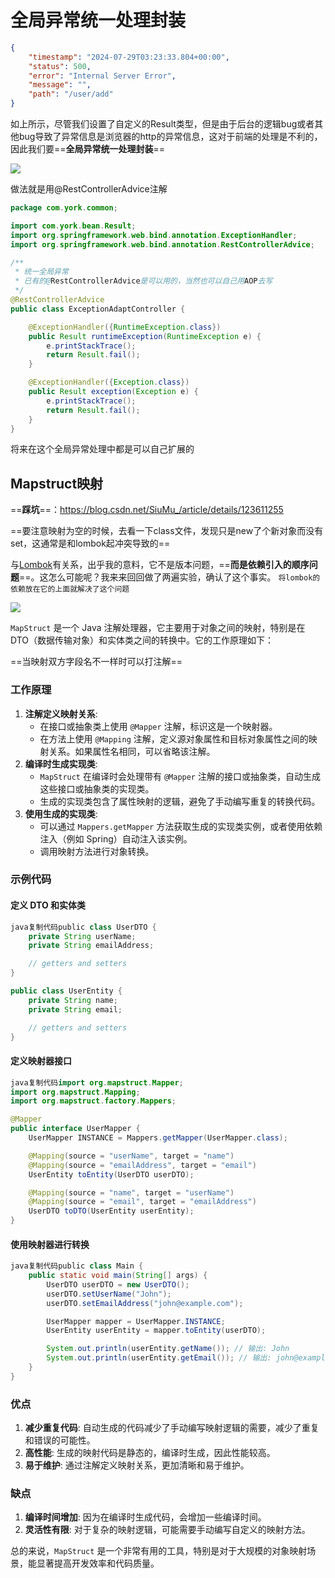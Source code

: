 # 全局异常统一处理封装

```json
{
	"timestamp": "2024-07-29T03:23:33.804+00:00",
	"status": 500,
	"error": "Internal Server Error",
	"message": "",
	"path": "/user/add"
}
```

如上所示，尽管我们设置了自定义的Result类型，但是由于后台的逻辑bug或者其他bug导致了异常信息是浏览器的http的异常信息，这对于前端的处理是不利的，因此我们要==**全局异常统一处理封装**==

![](./../%E9%B8%A1%E7%BF%85Club%E9%A1%B9%E7%9B%AE/1%E4%B8%80%E6%9C%9F/%E7%9F%A5%E8%AF%86/%E5%85%A8%E5%B1%80%E5%BC%82%E5%B8%B8%E5%A4%84%E7%90%86.jpg)

做法就是用@RestControllerAdvice注解

```java
package com.york.common;

import com.york.bean.Result;
import org.springframework.web.bind.annotation.ExceptionHandler;
import org.springframework.web.bind.annotation.RestControllerAdvice;

/**
 * 统一全局异常
 * 已有的@RestControllerAdvice是可以用的，当然也可以自己用AOP去写
 */
@RestControllerAdvice
public class ExceptionAdaptController {

    @ExceptionHandler({RuntimeException.class})
    public Result runtimeException(RuntimeException e) {
        e.printStackTrace();
        return Result.fail();
    }

    @ExceptionHandler({Exception.class})
    public Result exception(Exception e) {
        e.printStackTrace();
        return Result.fail();
    }
}

```

将来在这个全局异常处理中都是可以自己扩展的

## Mapstruct映射

==**踩坑**==：https://blog.csdn.net/SiuMu_/article/details/123611255

==要注意映射为空的时候，去看一下class文件，发现只是new了个新对象而没有set，这通常是和lombok起冲突导致的==

 与[Lombok](https://so.csdn.net/so/search?q=Lombok&spm=1001.2101.3001.7020)有关系，出乎我的意料，它不是版本问题，==**而是依赖引入的顺序问题**==。这怎么可能呢？我来来回回做了两遍实验，确认了这个事实。
`将lombok的依赖放在它的上面就解决了这个问题`

![](./../%E9%B8%A1%E7%BF%85Club%E9%A1%B9%E7%9B%AE/1%E4%B8%80%E6%9C%9F/%E7%9F%A5%E8%AF%86/%E8%A7%A3%E5%86%B3mapstruct%E5%92%8Clombok%E7%9A%84%E5%86%B2%E7%AA%81%E9%97%AE%E9%A2%98%EF%BC%8C%E4%B8%80%E5%AE%9A%E8%A6%81%E6%8A%8Alombok%E5%9C%A8mapstruct%E7%9A%84%E4%B8%8A%E9%9D%A2%E5%BC%95%E5%85%A5.jpg)

`MapStruct` 是一个 Java 注解处理器，它主要用于对象之间的映射，特别是在 DTO（数据传输对象）和实体类之间的转换中。它的工作原理如下：

==当映射双方字段名不一样时可以打注解==

### 工作原理

1. **注解定义映射关系**:
   - 在接口或抽象类上使用 `@Mapper` 注解，标识这是一个映射器。
   - 在方法上使用 `@Mapping` 注解，定义源对象属性和目标对象属性之间的映射关系。如果属性名相同，可以省略该注解。
2. **编译时生成实现类**:
   - `MapStruct` 在编译时会处理带有 `@Mapper` 注解的接口或抽象类，自动生成这些接口或抽象类的实现类。
   - 生成的实现类包含了属性映射的逻辑，避免了手动编写重复的转换代码。
3. **使用生成的实现类**:
   - 可以通过 `Mappers.getMapper` 方法获取生成的实现类实例，或者使用依赖注入（例如 Spring）自动注入该实例。
   - 调用映射方法进行对象转换。

### 示例代码

#### 定义 DTO 和实体类

```java
java复制代码public class UserDTO {
    private String userName;
    private String emailAddress;

    // getters and setters
}

public class UserEntity {
    private String name;
    private String email;

    // getters and setters
}
```

#### 定义映射器接口

```java
java复制代码import org.mapstruct.Mapper;
import org.mapstruct.Mapping;
import org.mapstruct.factory.Mappers;

@Mapper
public interface UserMapper {
    UserMapper INSTANCE = Mappers.getMapper(UserMapper.class);

    @Mapping(source = "userName", target = "name")
    @Mapping(source = "emailAddress", target = "email")
    UserEntity toEntity(UserDTO userDTO);

    @Mapping(source = "name", target = "userName")
    @Mapping(source = "email", target = "emailAddress")
    UserDTO toDTO(UserEntity userEntity);
}
```

#### 使用映射器进行转换

```java
java复制代码public class Main {
    public static void main(String[] args) {
        UserDTO userDTO = new UserDTO();
        userDTO.setUserName("John");
        userDTO.setEmailAddress("john@example.com");

        UserMapper mapper = UserMapper.INSTANCE;
        UserEntity userEntity = mapper.toEntity(userDTO);

        System.out.println(userEntity.getName()); // 输出: John
        System.out.println(userEntity.getEmail()); // 输出: john@example.com
    }
}
```

### 优点

1. **减少重复代码**: 自动生成的代码减少了手动编写映射逻辑的需要，减少了重复和错误的可能性。
2. **高性能**: 生成的映射代码是静态的，编译时生成，因此性能较高。
3. **易于维护**: 通过注解定义映射关系，更加清晰和易于维护。

### 缺点

1. **编译时间增加**: 因为在编译时生成代码，会增加一些编译时间。
2. **灵活性有限**: 对于复杂的映射逻辑，可能需要手动编写自定义的映射方法。

总的来说，`MapStruct` 是一个非常有用的工具，特别是对于大规模的对象映射场景，能显著提高开发效率和代码质量。